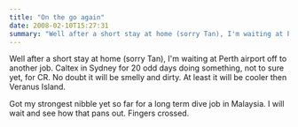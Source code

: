 ```yaml
---
title: "On the go again"
date: 2008-02-10T15:27:31
summary: "Well after a short stay at home (sorry Tan), I'm waiting at Perth airport off to another job. Caltex in Sydney for 20 odd days doing something, not to sure..."
---
```


Well after a short stay at home (sorry Tan), I'm waiting at Perth airport off to another job. Caltex in Sydney for 20 odd days doing something, not to sure yet, for CR. No doubt it will be smelly and dirty. At least it will be cooler then Veranus Island.

Got my strongest nibble yet so far for a long term dive job in Malaysia. I will wait and see how that pans out. Fingers crossed.